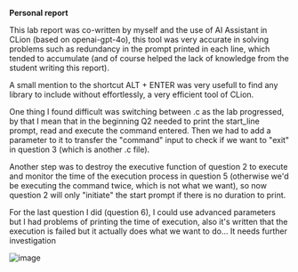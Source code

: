 **Personal report**

  This lab report was co-written by myself and the use of AI Assistant in CLion (based on openai-gpt-4o), this tool was very accurate in solving problems such as redundancy in the prompt printed in each line, which tended to accumulate (and of course helped the lack of knowledge from the student writing this report).
  
  A small mention to the shortcut ALT + ENTER was very usefull to find any library to include without effortlessly, a very efficient tool of CLion.
  
  One thing I found difficult was switching between .c as the lab progressed, by that I mean that in the beginning Q2 needed to print the start_line prompt, read and execute the command entered. Then we had to add a parameter to it to transfer the "command" input to check if we want to "exit" in question 3 (which is another .c file).
  
  Another step was to destroy the executive function of question 2 to execute and monitor the time of the execution process in question 5 (otherwise we'd be executing the command twice, which is not what we want), so now question 2 will only "initiate" the start prompt if there is no duration to print.


For the last question I did (question 6), I could use advanced parameters but I had problems of printing the time of execution, also it's written that the execution is failed but it actually does what we want to do...
It needs further investigation


![image](https://github.com/user-attachments/assets/add2d96c-7a63-42b5-9b3a-448f525f995b)
